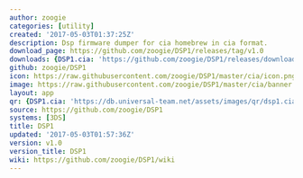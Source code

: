 ```yaml
---
author: zoogie
categories: [utility]
created: '2017-05-03T01:37:25Z'
description: Dsp firmware dumper for cia homebrew in cia format.
download_page: https://github.com/zoogie/DSP1/releases/tag/v1.0
downloads: {DSP1.cia: 'https://github.com/zoogie/DSP1/releases/download/v1.0/DSP1.cia'}
github: zoogie/DSP1
icon: https://raw.githubusercontent.com/zoogie/DSP1/master/cia/icon.png
image: https://raw.githubusercontent.com/zoogie/DSP1/master/cia/banner.png
layout: app
qr: {DSP1.cia: 'https://db.universal-team.net/assets/images/qr/dsp1.cia.png'}
source: https://github.com/zoogie/DSP1
systems: [3DS]
title: DSP1
updated: '2017-05-03T01:57:36Z'
version: v1.0
version_title: DSP1
wiki: https://github.com/zoogie/DSP1/wiki
---
```


